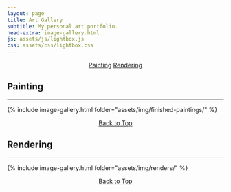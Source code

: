 ```yaml
---
layout: page
title: Art Gallery
subtitle: My personal art portfolio.
head-extra: image-gallery.html
js: assets/js/lightbox.js
css: assets/css/lightbox.css
---
```


<p style="text-align: center;">
    <a href="#painting" class="button hvr-shutter-out-horizontal">Painting</a>
    <a href="#rendering" class="button hvr-shutter-out-horizontal">Rendering</a>
</p>

## Painting

----

{% include image-gallery.html folder="assets/img/finished-paintings/" %}

<p style="text-align: center;">
    <a href="#top" class="button hvr-shutter-out-horizontal">Back to Top</a>
</p>

## Rendering

----

{% include image-gallery.html folder="assets/img/renders/" %}

<p style="text-align: center;">
    <a href="#top" class="button hvr-shutter-out-horizontal">Back to Top</a>
</p>
